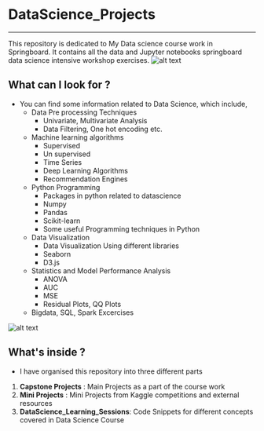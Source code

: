 # DataScience_Projects
----

This repository is dedicated to My Data science course work in Springboard. It contains all the data and Jupyter notebooks springboard data science intensive workshop exercises.
![alt text](https://api.ning.com/files/UNdbGkqHoSo0f-ssJhyebEYzZ5j4wdVQarJqw96YJImxhZVNTt9KZD4fBHWzVQtOfsgFR0vWpWv1sJbP0zwbks5WH15ST0zh/Capture.PNG "What is Data Science ? ")
## What can I look for ?
* You can find some information related to Data Science, which include,
	* Data Pre processing Techniques
		* Univariate, Multivariate Analysis
		* Data Filtering, One hot encoding etc.
	* Machine learning algorithms
		* Supervised 
		* Un supervised
		* Time Series 
		* Deep Learning Algorithms
		* Recommendation Engines
	* Python Programming
		* Packages in python related to datascience
		* Numpy
		* Pandas
		* Scikit-learn
		* Some useful Programming techniques in Python
	* Data Visualization
		* Data Visualization Using different libraries
		* Seaborn
		* D3.js
	* Statistics and Model Performance Analysis
		* ANOVA
		* AUC
		* MSE
		* Residual Plots, QQ Plots
	* Bigdata, SQL, Spark Excercises

![alt text](https://i.imgur.com/mZdJLdg.png")


## What's inside ?
* I have organised this repository into three different parts
 1. **Capstone Projects** : Main Projects as a part of the course work
 2. **Mini Projects** : Mini Projects from Kaggle competitions and external resources 
 2. **DataScience_Learning_Sessions**: Code Snippets for different concepts covered in Data Science Course